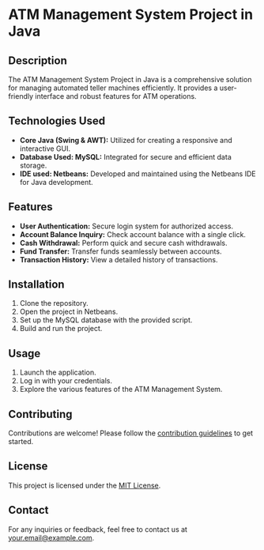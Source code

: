 # ATM Management System Project in Java

<!-- Add a catchy logo or banner image here if you have one -->

## Description

The ATM Management System Project in Java is a comprehensive solution for managing automated teller machines efficiently. It provides a user-friendly interface and robust features for ATM operations.

## Technologies Used

- **Core Java (Swing & AWT):** Utilized for creating a responsive and interactive GUI.
- **Database Used: MySQL:** Integrated for secure and efficient data storage.
- **IDE used: Netbeans:** Developed and maintained using the Netbeans IDE for Java development.

## Features

- **User Authentication:** Secure login system for authorized access.
- **Account Balance Inquiry:** Check account balance with a single click.
- **Cash Withdrawal:** Perform quick and secure cash withdrawals.
- **Fund Transfer:** Transfer funds seamlessly between accounts.
- **Transaction History:** View a detailed history of transactions.

## Installation

1. Clone the repository.
2. Open the project in Netbeans.
3. Set up the MySQL database with the provided script.
4. Build and run the project.

## Usage

1. Launch the application.
2. Log in with your credentials.
3. Explore the various features of the ATM Management System.

## Contributing

Contributions are welcome! Please follow the [contribution guidelines](CONTRIBUTING.md) to get started.

## License

This project is licensed under the [MIT License](LICENSE).

## Contact

For any inquiries or feedback, feel free to contact us at [your.email@example.com](mailto:your.email@example.com).

<!-- Add any additional sections if necessary -->


